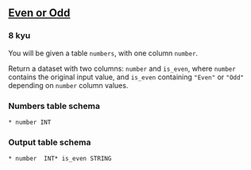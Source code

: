 <h2><a href=https://www.codewars.com/kata/53da3dbb4a5168369a0000fe/train/sql/68b1c2c75dcf65c16096b347 target="_blank">Even or Odd</a></h2><h3>8 kyu</h3><p>You will be given a table <code>numbers</code>, with one column <code>number</code>.<br></p><p>Return a dataset with two columns: <code>number</code> and <code>is_even</code>, where <code>number</code> contains the original input value, and <code>is_even</code> containing <code>"Even"</code> or <code>"Odd"</code> depending on <code>number</code> column values.</p><h3 id="numbers-table-schema">Numbers table schema</h3><pre><code class="language-text">* number INT</code></pre><h3 id="output-table-schema">Output table schema</h3><pre><code class="language-text">* number  INT* is_even STRING</code></pre>